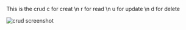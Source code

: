 This is the crud
c for creat \n
r for read \n
u for update \n
d for delete


![crud screenshot](https://github.com/Naveencodespeaks/Complete-API-of-python-with-flask/assets/135813797/75c578d2-c0a7-4946-af37-814ec4712936)
